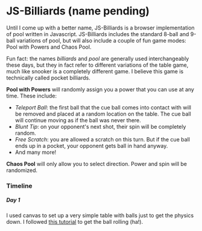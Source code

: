 # JS-Billiards (name pending)

Until I come up with a better name, JS-Billiards is a browser implementation of pool written in Javascript. JS-Billiards includes the standard 8-ball and 9-ball variations of pool, but will also include a couple of fun game modes: Pool with Powers and Chaos Pool. 

Fun fact: the names *billiards* and *pool* are generally used interchangeably these days, but they in fact refer to different variations of the table game, much like snooker is a completely different game. I believe this game is technically called pocket billiards.

<b>Pool with Powers</b> will randomly assign you a power that you can use at any time. These include:
- <i>Teleport Ball</i>: the first ball that the cue ball comes into contact with will be removed and placed at a random location on the table. The cue ball will continue moving as if the ball was never there. 
- <i>Blunt Tip</i>: on your opponent's next shot, their spin will be completely random. 
- <i>Free Scratch</i>: you are allowed a scratch on this turn. But if the cue ball ends up in a pocket, your opponent gets ball in hand anyway. 
- And many more! 

<b>Chaos Pool</b> will only allow you to select direction. Power and spin will be randomized. 

### Timeline
##### Day 1
I used canvas to set up a very simple table with balls just to get the physics down. I followed [this tutorial](https://spicyyoghurt.com/tutorials/html5-javascript-game-development/collision-detection-physics) to get the ball rolling (ha!). 
